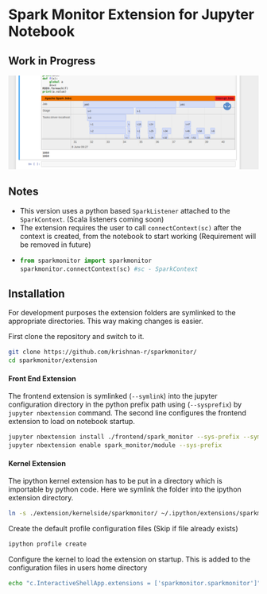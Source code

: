 # Spark Monitor Extension for Jupyter Notebook
## Work in Progress
![Screenshot](screenshot.png)
## Notes
* This version uses a python based `SparkListener` attached to the `SparkContext`. (Scala listeners coming soon)
* The extension requires the user to call `connectContext(sc)` after the context is created, from the notebook to start working (Requirement will be removed in future)
 * ```python
   from sparkmonitor import sparkmonitor
   sparkmonitor.connectContext(sc) #sc - SparkContext
   ```

## Installation

For development purposes the extension folders are symlinked to the appropriate directories. This way making changes is easier.

First clone the repository and switch to it.

```bash
git clone https://github.com/krishnan-r/sparkmonitor/
cd sparkmonitor/extension
```

#### Front End Extension
The frontend extension is symlinked (```--symlink```) into the jupyter configuration directory in the python prefix path using (```--sysprefix```) by `jupyter nbextension` command. The second line configures the frontend extension to load on notebook startup.

```bash
jupyter nbextension install ./frontend/spark_monitor --sys-prefix --symlink
jupyter nbextension enable spark_monitor/module --sys-prefix
```

#### Kernel Extension
The ipython kernel extension has to be put in a directory which is importable by python code.
Here we symlink the folder into the ipython extension directory.

```bash
ln -s ./extension/kernelside/sparkmonitor/ ~/.ipython/extensions/sparkmonitor
```

Create the default profile configuration files (Skip if file already exists)
```bash
ipython profile create
```
Configure the kernel to load the extension on startup. This is added to the configuration files in users home directory
```bash
echo "c.InteractiveShellApp.extensions = ['sparkmonitor.sparkmonitor']" >> ~/.ipython/profile_default/ipython_kernel_config.py 
```
